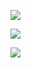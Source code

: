 ![](https://github-readme-stats.vercel.app/api?username=carpedm20)

[![](https://image.slidesharecdn.com/random-230228205328-9048c325/75/-1-2048.jpg?cb=1677617930)](https://www.youtube.com/watch?v=Se62pRpk9A0)

![](https://upload.wikimedia.org/wikipedia/commons/thumb/b/b9/Caspar_David_Friedrich_-_Wanderer_above_the_sea_of_fog.jpg/800px-Caspar_David_Friedrich_-_Wanderer_above_the_sea_of_fog.jpg)
